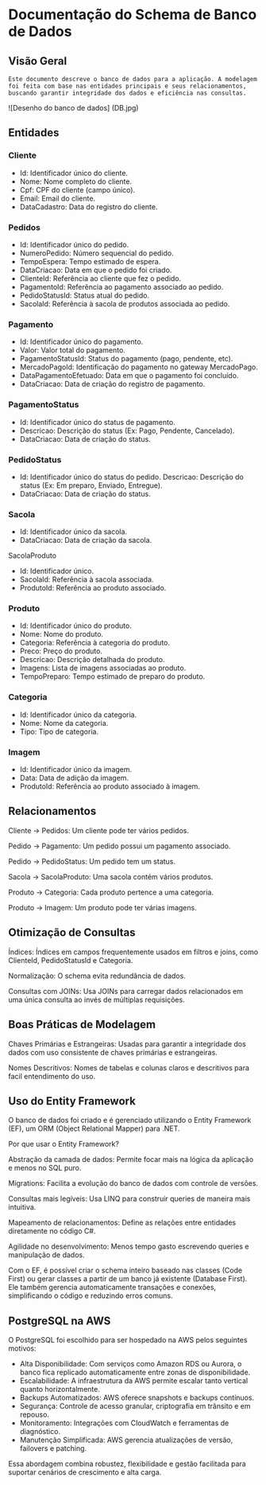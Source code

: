 # Documentação do Schema de Banco de Dados

## Visão Geral

```
Este documento descreve o banco de dados para a aplicação. A modelagem foi feita com base nas entidades principais e seus relacionamentos, buscando garantir integridade dos dados e eficiência nas consultas.
```

![Desenho do banco de dados]
(DB.jpg)

## Entidades

### Cliente

- Id: Identificador único do cliente.
- Nome: Nome completo do cliente.
- Cpf: CPF do cliente (campo único).
- Email: Email do cliente.
- DataCadastro: Data do registro do cliente.

### Pedidos

- Id: Identificador único do pedido.
- NumeroPedido: Número sequencial do pedido.
- TempoEspera: Tempo estimado de espera.
- DataCriacao: Data em que o pedido foi criado.
- ClienteId: Referência ao cliente que fez o pedido.
- PagamentoId: Referência ao pagamento associado ao pedido.
- PedidoStatusId: Status atual do pedido.
- SacolaId: Referência à sacola de produtos associada ao pedido.

### Pagamento

- Id: Identificador único do pagamento.
- Valor: Valor total do pagamento.
- PagamentoStatusId: Status do pagamento (pago, pendente, etc).
- MercadoPagoId: Identificação do pagamento no gateway MercadoPago.
- DataPagamentoEfetuado: Data em que o pagamento foi concluído.
- DataCriacao: Data de criação do registro de pagamento.

### PagamentoStatus

- Id: Identificador único do status de pagamento.
- Descricao: Descrição do status (Ex: Pago, Pendente, Cancelado).
- DataCriacao: Data de criação do status.

### PedidoStatus

- Id: Identificador único do status do pedido.
Descricao: Descrição do status (Ex: Em preparo, Enviado, Entregue).
- DataCriacao: Data de criação do status.

### Sacola

- Id: Identificador único da sacola.
- DataCriacao: Data de criação da sacola.

SacolaProduto

- Id: Identificador único.
- SacolaId: Referência à sacola associada.
- ProdutoId: Referência ao produto associado.

### Produto

- Id: Identificador único do produto.
- Nome: Nome do produto.
- Categoria: Referência à categoria do produto.
- Preco: Preço do produto.
- Descricao: Descrição detalhada do produto.
- Imagens: Lista de imagens associadas ao produto.
- TempoPreparo: Tempo estimado de preparo do produto.

### Categoria

- Id: Identificador único da categoria.
- Nome: Nome da categoria.
- Tipo: Tipo de categoria.

### Imagem

- Id: Identificador único da imagem.
- Data: Data de adição da imagem.
- ProdutoId: Referência ao produto associado à imagem.

## Relacionamentos

Cliente → Pedidos: Um cliente pode ter vários pedidos.

Pedido → Pagamento: Um pedido possui um pagamento associado.

Pedido → PedidoStatus: Um pedido tem um status.

Sacola → SacolaProduto: Uma sacola contém vários produtos.

Produto → Categoria: Cada produto pertence a uma categoria.

Produto → Imagem: Um produto pode ter várias imagens.

## Otimização de Consultas

Índices: Índices em campos frequentemente usados em filtros e joins, como ClienteId, PedidoStatusId e Categoria.

Normalização: O schema evita redundância de dados.

Consultas com JOINs: Usa JOINs para carregar dados relacionados em uma única consulta ao invés de múltiplas requisições.

## Boas Práticas de Modelagem

Chaves Primárias e Estrangeiras: Usadas para garantir a integridade dos dados com uso consistente de chaves primárias e estrangeiras.

Nomes Descritivos: Nomes de tabelas e colunas claros e descritivos para facil entendimento do uso.

## Uso do Entity Framework

O banco de dados foi criado e é gerenciado utilizando o Entity Framework (EF), um ORM (Object Relational Mapper) para .NET.

Por que usar o Entity Framework?

Abstração da camada de dados: Permite focar mais na lógica da aplicação e menos no SQL puro.

Migrations: Facilita a evolução do banco de dados com controle de versões.

Consultas mais legíveis: Usa LINQ para construir queries de maneira mais intuitiva.

Mapeamento de relacionamentos: Define as relações entre entidades diretamente no código C#.

Agilidade no desenvolvimento: Menos tempo gasto escrevendo queries e manipulação de dados.

Com o EF, é possível criar o schema inteiro baseado nas classes (Code First) ou gerar classes a partir de um banco já existente (Database First). Ele também gerencia automaticamente transações e conexões, simplificando o código e reduzindo erros comuns.

## PostgreSQL na AWS

O PostgreSQL foi escolhido para ser hospedado na AWS pelos seguintes motivos:

- Alta Disponibilidade: Com serviços como Amazon RDS ou Aurora, o banco fica replicado automaticamente entre zonas de disponibilidade.
- Escalabilidade: A infraestrutura da AWS permite escalar tanto vertical quanto horizontalmente.
- Backups Automatizados: AWS oferece snapshots e backups contínuos.
- Segurança: Controle de acesso granular, criptografia em trânsito e em repouso.
- Monitoramento: Integrações com CloudWatch e ferramentas de diagnóstico.
- Manutenção Simplificada: AWS gerencia atualizações de versão, failovers e patching.

Essa abordagem combina robustez, flexibilidade e gestão facilitada para suportar cenários de crescimento e alta carga.